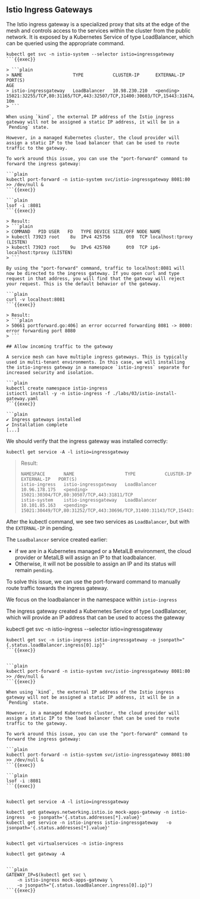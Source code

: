 ## Istio Ingress Gateways

The Istio ingress gateway is a specialized proxy that sits at the edge of the mesh and controls access to the services within the cluster from the public network. It is exposed by a Kubernetes Service of type LoadBalancer, which can be queried using the appropriate command.

```plain
kubectl get svc -n istio-system --selector istio=ingressgateway
```{{exec}}

> ```plain
> NAME                   TYPE           CLUSTER-IP      EXTERNAL-IP   PORT(S)                                                                      AGE
> istio-ingressgateway   LoadBalancer   10.98.230.210   <pending>     15021:32255/TCP,80:31165/TCP,443:32507/TCP,31400:30603/TCP,15443:31674/TCP   10m
> ```

When using `kind`, the external IP address of the Istio ingress gateway will not be assigned a static IP address, it will be in a `Pending` state.

However, in a managed Kubernetes cluster, the cloud provider will assign a static IP to the load balancer that can be used to route traffic to the gateway. 

To work around this issue, you can use the "port-forward" command to forward the ingress gateway:

```plain
kubectl port-forward -n istio-system svc/istio-ingressgateway 8081:80 >> /dev/null &
```{{exec}}

```plain
lsof -i :8081
```{{exec}}

> Result: 
> ```plain
> COMMAND   PID USER   FD   TYPE DEVICE SIZE/OFF NODE NAME
> kubectl 73923 root    8u  IPv4 425756      0t0  TCP localhost:tproxy (LISTEN)
> kubectl 73923 root    9u  IPv6 425760      0t0  TCP ip6-localhost:tproxy (LISTEN)
> ```

By using the "port-forward" command, traffic to localhost:8081 will now be directed to the ingress gateway. If you open curl and type request in that address, you will find that the gateway will reject your request. This is the default behavior of the gateway.

```plain
curl -v localhost:8081
```{{exec}}

> Result:
> ```plain
> 50661 portforward.go:406] an error occurred forwarding 8081 -> 8080: error forwarding port 8080
> ```

## Allow incoming traffic to the gateway

A service mesh can have multiple ingress gateways. This is typically used in multi-tenant environments. In this case, we will installing the istio-ingress gateway in a namespace `istio-ingress` separate for increased security and isolation.

```plain
kubectl create namespace istio-ingress
istioctl install -y -n istio-ingress -f ./labs/03/istio-install-gateway.yaml
```{{exec}}

```plain
✔ Ingress gateways installed                                                                                       
✔ Installation complete                                                                                            
[...]
```

We should verify that the ingress gateway was installed correctly:

```plain
kubectl get service -A -l istio=ingressgateway
```

> Result:
> ```plain
> NAMESPACE       NAME                   TYPE           CLUSTER-IP      EXTERNAL-IP   PORT(S)                                                                   
> istio-ingress   istio-ingressgateway   LoadBalancer   10.96.178.175   <pending>     15021:30304/TCP,80:30507/TCP,443:31811/TCP                                
> istio-system    istio-ingressgateway   LoadBalancer   10.101.85.163   <pending>     15021:30449/TCP,80:31252/TCP,443:30696/TCP,31400:31143/TCP,15443:31990/TCP
> ```

After the kubectl command, we see two services as `LoadBalancer`, but with the `EXTERNAL-IP` in pending.

The `Loadbalancer` service created earlier: 
- if we are in a Kubernetes managed or a MetalLB environment, the cloud provider or MetalLB will assign an IP to that loadbalancer. 
- Otherwise, it will not be possible to assign an IP and its status will remain `pending`.

To solve this issue, we can use the port-forward command to manually route traffic towards the ingress gateway.

We focus on the loadbalancer in the namespace within `istio-ingress`

<!-- Modify config gateway

Istio uses the `Gateway` kind resource to control the types of traffic that are allowed into the mesh. To configure the ingress gateway to accept HTTP traffic on port 80, you can use the following configuration.

```plain
cat ./labs/03/ingress-gateway.yaml
```{{exec}}

```plain
kubectl apply -f ./labs/03/ingress-gateway.yaml -n istio-ingress
```{{exec}} -->

<!-- We should verify that the ingress gateway was installed correctly:

```plain
kubectl get gateway -n istio-ingress
```{{exec}}

> Result: 
> ```plain
> NAME                    AGE
> mock-apps-gateway       26s
> ```
> -->

The ingress gateway created a Kubernetes Service of type LoadBalancer, which will provide an IP address that can be used to access the gateway

kubectl get svc -n istio-ingress --selector istio=ingressgateway

```plain
kubectl get svc -n istio-ingress istio-ingressgateway -o jsonpath="{.status.loadBalancer.ingress[0].ip}"
```{{exec}}


```plain
kubectl port-forward -n istio-system svc/istio-ingressgateway 8081:80 >> /dev/null &
```{{exec}}

When using `kind`, the external IP address of the Istio ingress gateway will not be assigned a static IP address, it will be in a `Pending` state.

However, in a managed Kubernetes cluster, the cloud provider will assign a static IP to the load balancer that can be used to route traffic to the gateway. 

To work around this issue, you can use the "port-forward" command to forward the ingress gateway:

```plain
kubectl port-forward -n istio-system svc/istio-ingressgateway 8081:80 >> /dev/null &
```{{exec}}

```plain
lsof -i :8081
```{{exec}}


kubectl get service -A -l istio=ingressgateway

kubectl get gateways.networking.istio.io mock-apps-gateway -n istio-ingress  -o jsonpath='{.status.addresses[*].value}'
kubectl get service -n istio-ingress istio-ingressgateway   -o jsonpath='{.status.addresses[*].value}'


kubectl get virtualservices -n istio-ingress

kubectl get gateway -A


```plain
GATEWAY_IP=$(kubectl get svc \
    -n istio-ingress mock-apps-gateway \
    -o jsonpath="{.status.loadBalancer.ingress[0].ip}")
```{{exec}}












